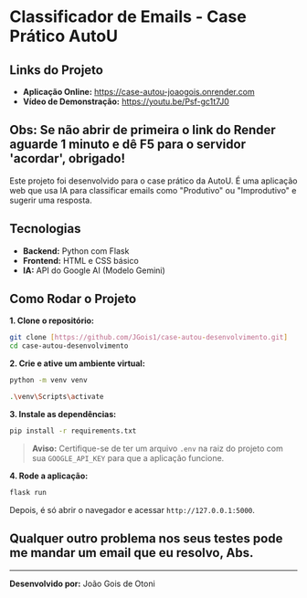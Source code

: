 # Classificador de Emails - Case Prático AutoU

## Links do Projeto

-   **Aplicação Online:** https://case-autou-joaogois.onrender.com
-   **Vídeo de Demonstração:** https://youtu.be/Psf-gc1t7J0

## Obs: Se não abrir de primeira o link do Render aguarde 1 minuto e dê F5 para o servidor 'acordar', obrigado!

Este projeto foi desenvolvido para o case prático da AutoU. É uma aplicação web que usa IA para classificar emails como "Produtivo" ou "Improdutivo" e sugerir uma resposta.

## Tecnologias

-   **Backend:** Python com Flask
-   **Frontend:** HTML e CSS básico
-   **IA:** API do Google AI (Modelo Gemini)

## Como Rodar o Projeto

**1. Clone o repositório:**
```bash
git clone [https://github.com/JGois1/case-autou-desenvolvimento.git]
cd case-autou-desenvolvimento
```

**2. Crie e ative um ambiente virtual:**
```bash
python -m venv venv

.\venv\Scripts\activate
```

**3. Instale as dependências:**
```bash
pip install -r requirements.txt
```
> **Aviso:** Certifique-se de ter um arquivo `.env` na raiz do projeto com sua `GOOGLE_API_KEY` para que a aplicação funcione.

**4. Rode a aplicação:**
```bash
flask run
```

Depois, é só abrir o navegador e acessar `http://127.0.0.1:5000`.

## Qualquer outro problema nos seus testes pode me mandar um email que eu resolvo, Abs.

---
**Desenvolvido por:** João Gois de Otoni
